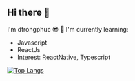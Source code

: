 <!--
**dtrongphuc/dtrongphuc** is a ✨ _special_ ✨ repository because its `README.md` (this file) appears on your GitHub profile.
!-->

## Hi there 👋

I'm dtrongphuc 😎
📃 I'm currently learning:

- Javascript
- ReactJs
- Interest: ReactNative, Typescript

[![Top Langs](https://github-readme-stats.vercel.app/api/top-langs/?username=dtrongphuc&layout=compact&langs_count=8)](https://github.com/anuraghazra/github-readme-stats)
